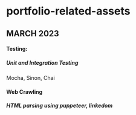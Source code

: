 # portfolio-related-assets

## MARCH 2023

#### Testing:

##### Unit and Integration Testing

Mocha, Sinon, Chai

#### Web Crawling

##### HTML parsing using puppeteer, linkedom
